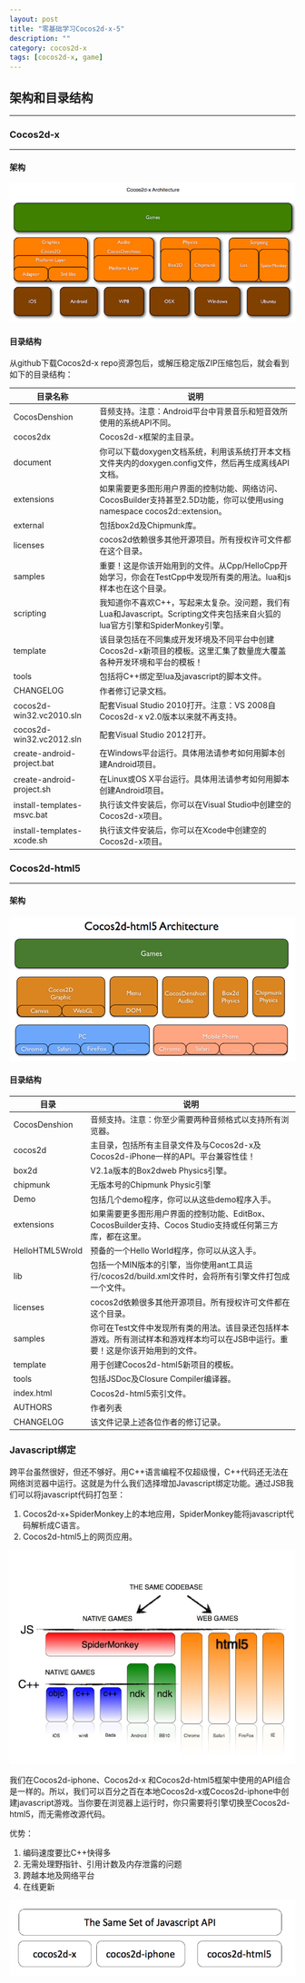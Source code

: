 ```yaml
---
layout: post
title: "零基础学习Cocos2d-x-5"
description: ""
category: cocos2d-x
tags: [cocos2d-x, game]
---
```



## 架构和目录结构
---

### Cocos2d-x
---

#### 架构

![cocos2d-x-architecture](/assets/img/cocos2dx/cocos2d-x-architecture.jpg)

#### 目录结构

从github下载Cocos2d-x repo资源包后，或解压稳定版ZIP压缩包后，就会看到如下的目录结构：

目录名称	|	说明
---|---
CocosDenshion	|	音频支持。注意：Android平台中背景音乐和短音效所使用的系统API不同。
cocos2dx	|	Cocos2d-x框架的主目录。
document	|	你可以下载doxygen文档系统，利用该系统打开本文档文件夹内的doxygen.config文件，然后再生成离线API文档。
extensions	|	如果需要更多图形用户界面的控制功能、网络访问、CocosBuilder支持甚至2.5D功能，你可以使用using namespace cocos2d::extension。
external	|	包括box2d及Chipmunk库。
licenses	|	cocos2d依赖很多其他开源项目。所有授权许可文件都在这个目录。
samples	|	重要！这是你该开始用到的文件。从Cpp/HelloCpp开始学习，你会在TestCpp中发现所有类的用法。lua和js样本也在这个目录。
scripting	|	我知道你不喜欢C++，写起来太复杂。没问题，我们有Lua和Javascript。Scripting文件夹包括来自火狐的lua官方引擎和SpiderMonkey引擎。
template	|	该目录包括在不同集成开发环境及不同平台中创建Cocos2d-x新项目的模板。这里汇集了数量庞大覆盖各种开发环境和平台的模板！
tools	|	包括将C++绑定至lua及javascript的脚本文件。
CHANGELOG	|	作者修订记录文档。
cocos2d-win32.vc2010.sln	|	配套Visual Studio 2010打开。注意：VS 2008自Cocos2d-x v2.0版本以来就不再支持。
cocos2d-win32.vc2012.sln	|	配套Visual Studio 2012打开。
create-android-project.bat	|	在Windows平台运行。具体用法请参考如何用脚本创建Android项目。
create-android-project.sh	|	在Linux或OS X平台运行。具体用法请参考如何用脚本创建Android项目。
install-templates-msvc.bat	|	执行该文件安装后，你可以在Visual Studio中创建空的Cocos2d-x项目。
install-templates-xcode.sh	|	执行该文件安装后，你可以在Xcode中创建空的Cocos2d-x项目。

### Cocos2d-html5
---

#### 架构

![cocos2d-html5-architecture](/assets/img/cocos2dx/cocos2d-html5-architecture.png)

#### 目录结构

目录	|	说明
---|---
CocosDenshion	|	音频支持。注意：你至少需要两种音频格式以支持所有浏览器。
cocos2d	|	主目录，包括所有主目录文件及与Cocos2d-x及Cocos2d-iPhone一样的API。平台兼容性佳！
box2d	|	V2.1a版本的Box2dweb Physics引擎。
chipmunk	|	无版本号的Chipmunk Physic引擎
Demo	|	包括几个demo程序，你可以从这些demo程序入手。
extensions	|	如果需要更多图形用户界面的控制功能、EditBox、CocosBuilder支持、Cocos Studio支持或任何第三方库，都在这里。
HelloHTML5Wrold	|	预备的一个Hello World程序，你可以从这入手。
lib	|	包括一个MIN版本的引擎，当你使用ant工具运行/cocos2d/build.xml文件时，会将所有引擎文件打包成一个文件。
licenses	|	cocos2d依赖很多其他开源项目。所有授权许可文件都在这个目录。
samples	|	你可在Test文件中发现所有类的用法。该目录还包括样本游戏。所有测试样本和游戏样本均可以在JSB中运行。重要！这是你该开始用到的文件。
template	|	用于创建Cocos2d-html5新项目的模板。
tools	|	包括JSDoc及Closure Compiler编译器。
index.html	|	Cocos2d-html5索引文件。
AUTHORS	|	作者列表
CHANGELOG	|	该文件记录上述各位作者的修订记录。

### Javascript绑定

跨平台虽然很好，但还不够好。用C++语言编程不仅超级慢，C++代码还无法在网络浏览器中运行。这就是为什么我们选择增加Javascript绑定功能。通过JSB我们可以将javascript代码打包至：

1. Cocos2d-x+SpiderMonkey上的本地应用，SpiderMonkey能将javascript代码解析成C语言。
1. Cocos2d-html5上的网页应用。

![jsbinding-1](/assets/img/cocos2dx/jsbinding-1.jpg)

我们在Cocos2d-iphone、Cocos2d-x 和Cocos2d-html5框架中使用的API组合是一样的。所以，我们可以百分之百在本地Cocos2d-x或Cocos2d-iphone中创建javascript游戏。当你要在浏览器上运行时，你只需要将引擎切换至Cocos2d-html5，而无需修改源代码。

优势：

1. 编码速度要比C++快得多
1. 无需处理野指针、引用计数及内存泄露的问题
1. 跨越本地及网络平台
1. 在线更新

![jsbinding-2](/assets/img/cocos2dx/jsbinding-2.jpg)

